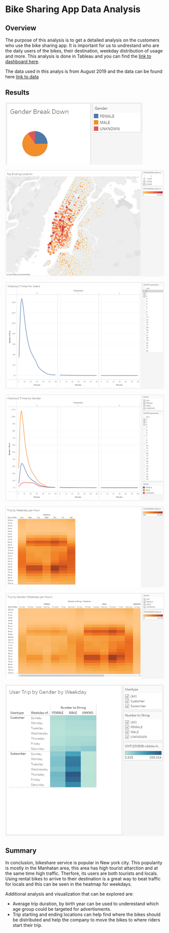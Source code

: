 # Bike Sharing App Data Analysis

## Overview
The purpose of this analysis is to get a detailed analysis on the customers who use the bike sharing app. It is important for us to undrestand who are the daily users of the bikes, their destination, weekday distribution of usage and more. This analysis is done in Tableau and you can find the [link to dashboard here](https://public.tableau.com/app/profile/roza7019/viz/challenge1_16795182396430/NYCBikeShareing?publish=yes "link to dashboard").

The data used in this analys is from August 2019 and the data can be found here [link to data](https://citibikenyc.com/system-data "link to data")


## Results

![Gender Break Down](Images/Gender_Break_Down.PNG)

![Top Ending Location](Images/Top_Ending_Location.PNG)


![Checkout Times for user](Images/Checkout_Times_for_users.PNG)

![Checkout times by Gender](Images/Checkout_times_by_Gender.PNG)



![Trip by Weekday per Hour](Images/Trip_by_Weekday_per_Hour.PNG)

![Trip by gender](Images/Trip_by_gender.PNG)

![User Trip by Gender by Weekday](Images/User_Trip_by_Gender_by_Weekday.PNG)



## Summary

In conclusion, bikeshare service is popular in New york city. This popularity is mostly in the Manhatan area, this area has high tourist attarction and at the same time high traffic. Therfore, its users are both tourists and locals. Using rental bikes to arrive to their destination is a great way to beat traffic for locals and this can be seen in the heatmap for weekdays.

Additional analysis and visualization that can be explored are:

  - Average trip duration, by birth year can be used to underestand which age group could be targeted for advertisments.
  - Trip starting and ending locations can help find where the bikes should be distributed and help the company to move the bikes to where riders start their trip.


